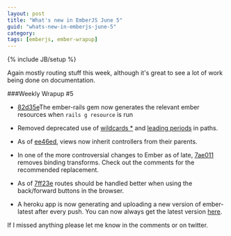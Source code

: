 ```yaml
---
layout: post
title: "What's new in EmberJS June 5"
guid: "whats-new-in-emberjs-june-5"
category:
tags: [emberjs, ember-wrapup]
---
```

{% include JB/setup %}

Again mostly routing stuff this week, although it's great to see a lot of work being done on documentation.

###Weekly Wrapup #5

* [82d35e](https://github.com/emberjs/ember-rails/commit/82d35eb582d4a0a73613bba61b92613484a03a62)The ember-rails gem now generates the relevant ember resources when `rails g resource` is run

* Removed deprecated use of [wildcards \*](https://github.com/emberjs/ember.js/commit/50d66622e551d0b98dcce80d12a9a8cd0541a873) and [leading periods](https://github.com/emberjs/ember.js/commit/bf9400510f00a2962bb36162eae642c56731a34a) in paths.

* As of [ee46ed](https://github.com/emberjs/ember.js/commit/ee46ed0a3bbde4f1b21e5b7d4a5550470a138a4e), views now inherit controllers from their parents.

* In one of the more controversial changes to Ember as of late, [7ae011](https://github.com/emberjs/ember.js/commit/7ae011753e595086287f06733028b260e0526847) removes binding transforms. Check out the comments for the recommended replacement.

* As of [7ff23e](https://github.com/emberjs/ember.js/commit/7ff23ee362b142f301b595e439afa964f3895b7c) routes should be handled better when using the back/forward buttons in the browser.

* A heroku app is now generating and uploading a new version of ember-latest after every push. You can now always get the latest version [here](https://github.com/emberjs/ember.js/downloads).

If I missed anything please let me know in the comments or on twitter.